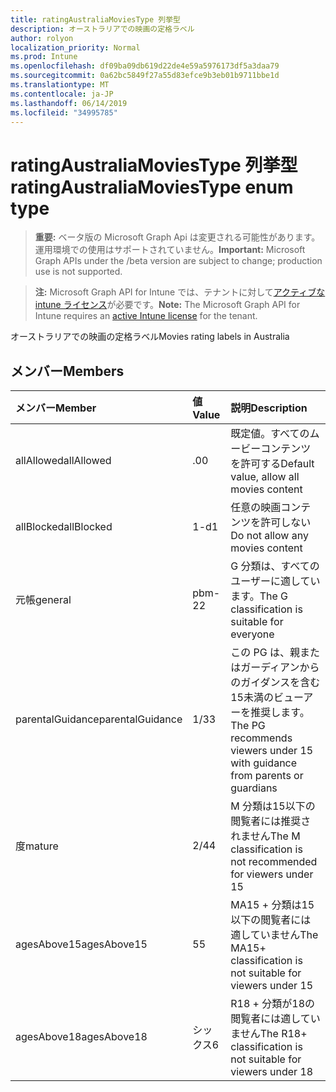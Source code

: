 ```yaml
---
title: ratingAustraliaMoviesType 列挙型
description: オーストラリアでの映画の定格ラベル
author: rolyon
localization_priority: Normal
ms.prod: Intune
ms.openlocfilehash: df09ba09db619d22de4e59a5976173df5a3daa79
ms.sourcegitcommit: 0a62bc5849f27a55d83efce9b3eb01b9711bbe1d
ms.translationtype: MT
ms.contentlocale: ja-JP
ms.lasthandoff: 06/14/2019
ms.locfileid: "34995785"
---
```

# <a name="ratingaustraliamoviestype-enum-type"></a><span data-ttu-id="a2860-103">ratingAustraliaMoviesType 列挙型</span><span class="sxs-lookup"><span data-stu-id="a2860-103">ratingAustraliaMoviesType enum type</span></span>

> <span data-ttu-id="a2860-104">**重要:** ベータ版の Microsoft Graph Api は変更される可能性があります。運用環境での使用はサポートされていません。</span><span class="sxs-lookup"><span data-stu-id="a2860-104">**Important:** Microsoft Graph APIs under the /beta version are subject to change; production use is not supported.</span></span>

> <span data-ttu-id="a2860-105">**注:** Microsoft Graph API for Intune では、テナントに対して[アクティブな intune ライセンス](https://go.microsoft.com/fwlink/?linkid=839381)が必要です。</span><span class="sxs-lookup"><span data-stu-id="a2860-105">**Note:** The Microsoft Graph API for Intune requires an [active Intune license](https://go.microsoft.com/fwlink/?linkid=839381) for the tenant.</span></span>

<span data-ttu-id="a2860-106">オーストラリアでの映画の定格ラベル</span><span class="sxs-lookup"><span data-stu-id="a2860-106">Movies rating labels in Australia</span></span>

## <a name="members"></a><span data-ttu-id="a2860-107">メンバー</span><span class="sxs-lookup"><span data-stu-id="a2860-107">Members</span></span>
|<span data-ttu-id="a2860-108">メンバー</span><span class="sxs-lookup"><span data-stu-id="a2860-108">Member</span></span>|<span data-ttu-id="a2860-109">値</span><span class="sxs-lookup"><span data-stu-id="a2860-109">Value</span></span>|<span data-ttu-id="a2860-110">説明</span><span class="sxs-lookup"><span data-stu-id="a2860-110">Description</span></span>|
|:---|:---|:---|
|<span data-ttu-id="a2860-111">allAllowed</span><span class="sxs-lookup"><span data-stu-id="a2860-111">allAllowed</span></span>|<span data-ttu-id="a2860-112">.0</span><span class="sxs-lookup"><span data-stu-id="a2860-112">0</span></span>|<span data-ttu-id="a2860-113">既定値。すべてのムービーコンテンツを許可する</span><span class="sxs-lookup"><span data-stu-id="a2860-113">Default value, allow all movies content</span></span>|
|<span data-ttu-id="a2860-114">allBlocked</span><span class="sxs-lookup"><span data-stu-id="a2860-114">allBlocked</span></span>|<span data-ttu-id="a2860-115">1-d</span><span class="sxs-lookup"><span data-stu-id="a2860-115">1</span></span>|<span data-ttu-id="a2860-116">任意の映画コンテンツを許可しない</span><span class="sxs-lookup"><span data-stu-id="a2860-116">Do not allow any movies content</span></span>|
|<span data-ttu-id="a2860-117">元帳</span><span class="sxs-lookup"><span data-stu-id="a2860-117">general</span></span>|<span data-ttu-id="a2860-118">pbm-2</span><span class="sxs-lookup"><span data-stu-id="a2860-118">2</span></span>|<span data-ttu-id="a2860-119">G 分類は、すべてのユーザーに適しています。</span><span class="sxs-lookup"><span data-stu-id="a2860-119">The G classification is suitable for everyone</span></span>|
|<span data-ttu-id="a2860-120">parentalGuidance</span><span class="sxs-lookup"><span data-stu-id="a2860-120">parentalGuidance</span></span>|<span data-ttu-id="a2860-121">1/3</span><span class="sxs-lookup"><span data-stu-id="a2860-121">3</span></span>|<span data-ttu-id="a2860-122">この PG は、親またはガーディアンからのガイダンスを含む15未満のビューアーを推奨します。</span><span class="sxs-lookup"><span data-stu-id="a2860-122">The PG recommends viewers under 15 with guidance from parents or guardians</span></span>|
|<span data-ttu-id="a2860-123">度</span><span class="sxs-lookup"><span data-stu-id="a2860-123">mature</span></span>|<span data-ttu-id="a2860-124">2/4</span><span class="sxs-lookup"><span data-stu-id="a2860-124">4</span></span>|<span data-ttu-id="a2860-125">M 分類は15以下の閲覧者には推奨されません</span><span class="sxs-lookup"><span data-stu-id="a2860-125">The M classification is not recommended for viewers under 15</span></span>|
|<span data-ttu-id="a2860-126">agesAbove15</span><span class="sxs-lookup"><span data-stu-id="a2860-126">agesAbove15</span></span>|<span data-ttu-id="a2860-127">5</span><span class="sxs-lookup"><span data-stu-id="a2860-127">5</span></span>|<span data-ttu-id="a2860-128">MA15 + 分類は15以下の閲覧者には適していません</span><span class="sxs-lookup"><span data-stu-id="a2860-128">The MA15+ classification is not suitable for viewers under 15</span></span>|
|<span data-ttu-id="a2860-129">agesAbove18</span><span class="sxs-lookup"><span data-stu-id="a2860-129">agesAbove18</span></span>|<span data-ttu-id="a2860-130">シックス</span><span class="sxs-lookup"><span data-stu-id="a2860-130">6</span></span>|<span data-ttu-id="a2860-131">R18 + 分類が18の閲覧者には適していません</span><span class="sxs-lookup"><span data-stu-id="a2860-131">The R18+ classification is not suitable for viewers under 18</span></span>|





